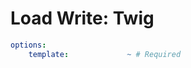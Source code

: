 # Load Write: Twig

<!-- config starts -->
```yaml
options:
    template:             ~ # Required

```
<!-- config ends -->
